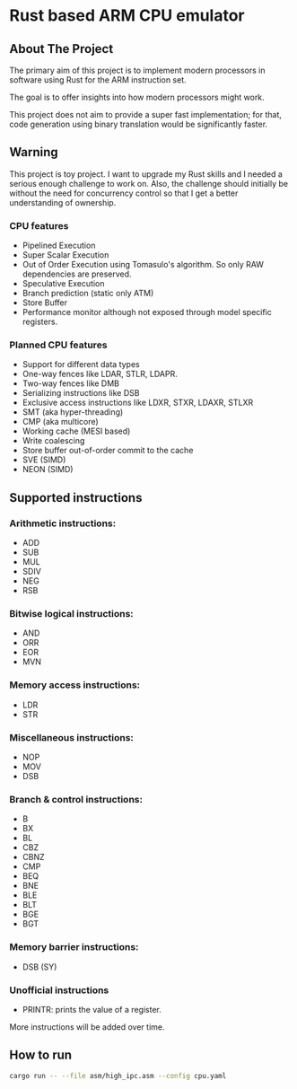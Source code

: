 # Rust based ARM CPU emulator

## About The Project
The primary aim of this project is to implement modern processors in software using Rust 
for the ARM instruction set. 

The goal is to offer insights into how modern processors might work. 

This project does not aim to provide a super fast implementation; for that, code generation 
using binary translation would be significantly faster.

## Warning

This project is toy project. I want to upgrade my Rust skills and I needed a serious
enough challenge to work on. Also, the challenge should initially be without the need 
for concurrency control so that I get a better understanding of ownership. 

### CPU features 

* Pipelined Execution
* Super Scalar Execution
* Out of Order Execution using Tomasulo's algorithm. So only RAW dependencies are preserved.
* Speculative Execution
* Branch prediction (static only ATM)
* Store Buffer
* Performance monitor although not exposed through model specific registers.

### Planned CPU features
* Support for different data types
* One-way fences like LDAR, STLR, LDAPR. 
* Two-way fences like DMB
* Serializing instructions like DSB
* Exclusive access instructions like LDXR, STXR, LDAXR, STLXR
* SMT (aka hyper-threading)
* CMP (aka multicore)
* Working cache (MESI based)
* Write coalescing
* Store buffer out-of-order commit to the cache
* SVE (SIMD)
* NEON (SIMD)

## Supported instructions

### Arithmetic instructions:
* ADD
* SUB
* MUL
* SDIV
* NEG
* RSB

### Bitwise logical instructions:
* AND
* ORR
* EOR
* MVN

### Memory access instructions:
* LDR
* STR

### Miscellaneous instructions:
* NOP
* MOV
* DSB

### Branch & control instructions:
* B
* BX
* BL
* CBZ
* CBNZ
* CMP
* BEQ
* BNE
* BLE
* BLT
* BGE
* BGT

### Memory barrier instructions:
* DSB (SY)

### Unofficial instructions
* PRINTR: prints the value of a register.

More instructions will be added over time.

## How to run

```bash
cargo run -- --file asm/high_ipc.asm --config cpu.yaml
```

